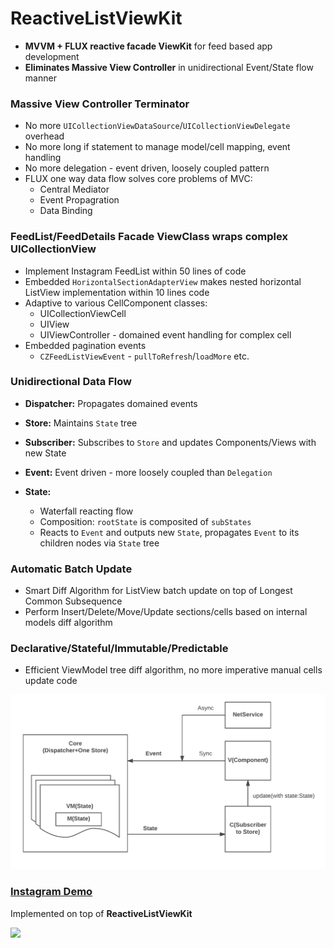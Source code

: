 # ReactiveListViewKit

* **MVVM + FLUX reactive facade ViewKit** for feed based app development
* **Eliminates Massive View Controller** in unidirectional Event/State flow manner

### Massive View Controller Terminator
 * No more `UICollectionViewDataSource`/`UICollectionViewDelegate` overhead
 * No more long if statement to manage model/cell mapping, event handling
 * No more delegation - event driven, loosely coupled pattern
 * FLUX one way data flow solves core problems of MVC: 
   * Central Mediator
   * Event Propagration
   * Data Binding

### FeedList/FeedDetails Facade ViewClass wraps complex UICollectionView
 * Implement Instagram FeedList within 50 lines of code
 * Embedded `HorizontalSectionAdapterView` makes nested horizontal ListView implementation within 10 lines code
 * Adaptive to various CellComponent classes:
   * UICollectionViewCell
   * UIView
   * UIViewController - domained event handling for complex cell
 * Embedded pagination events 
   * `CZFeedListViewEvent` - `pullToRefresh`/`loadMore` etc.

 
### Unidirectional Data Flow
 * **Dispatcher:** Propagates domained events

 * **Store:** Maintains `State` tree

 * **Subscriber:** Subscribes to `Store` and updates Components/Views with new State

 * **Event:** Event driven - more loosely coupled than `Delegation`
    
 * **State:**
   * Waterfall reacting flow
   * Composition: `rootState` is composited of `subStates`
   * Reacts to `Event` and outputs new `State`, propagates `Event` to its children nodes via `State` tree

### Automatic Batch Update
  * Smart Diff Algorithm for ListView batch update on top of Longest Common Subsequence
  * Perform Insert/Delete/Move/Update sections/cells based on internal models diff algorithm

### Declarative/Stateful/Immutable/Predictable
  * Efficient ViewModel tree diff algorithm, no more imperative manual cells update code

  <img src="./Docs/FLUX.png">


### [Instagram Demo](https://github.com/showt1me/CZInstagram)
Implemented on top of **ReactiveListViewKit**

<img src="./Docs/CZInstagram.gif">